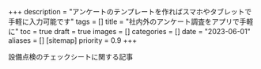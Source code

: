 +++
description = "アンケートのテンプレートを作ればスマホやタブレットで手軽に入力可能です"
tags = []
title = "社内外のアンケート調査をアプリで手軽に"
toc = true
draft = true
images = []
categories = []
date = "2023-06-01"
aliases = []
[sitemap]
  priority = 0.9
+++

設備点検のチェックシートに関する記事
